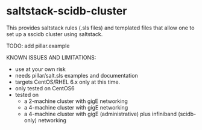 # saltstack-scidb-cluster

This provides saltstack rules (.sls files) and templated files that allow one to set up a sscidb cluster using saltstack.

TODO: add pillar.example

KNOWN ISSUES AND LIMITATIONS:
  + use at your own risk
  + needs pillar/salt.sls examples and documentation
  + targets CentOS/RHEL 6.x only at this time.
  + only tested on CentOS6
  + tested on
    + a 2-machine cluster with gigE networking
    + a 4-machine cluster with gigE networking
    + a 4-machine cluster with gigE (administrative) plus infiniband (scidb-only) networking





